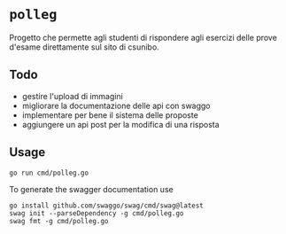 # `polleg`

Progetto che permette agli studenti di rispondere agli esercizi delle prove d'esame direttamente sul sito di csunibo.

## Todo

- gestire l'upload di immagini
- migliorare la documentazione delle api con swaggo
- implementare per bene il sistema delle proposte
- aggiungere un api post per la modifica di una risposta

## Usage

```golang
go run cmd/polleg.go
```

To generate the swagger documentation use

```shell
go install github.com/swaggo/swag/cmd/swag@latest
swag init --parseDependency -g cmd/polleg.go
swag fmt -g cmd/polleg.go
```
